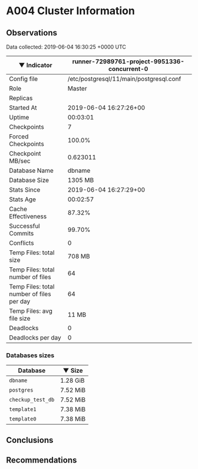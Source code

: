# A004 Cluster Information #

## Observations ##
Data collected: 2019-06-04 16:30:25 +0000 UTC  

|&#9660;&nbsp;Indicator | runner-72989761-project-9951336-concurrent-0 |
|--------|-------|
|Config file |/etc/postgresql/11/main/postgresql.conf|
|Role |Master|
|Replicas ||
|Started At |2019-06-04&nbsp;16:27:26+00|
|Uptime |00:03:01|
|Checkpoints |7|
|Forced Checkpoints |100.0%|
|Checkpoint MB/sec |0.623011|
|Database Name |dbname|
|Database Size |1305&nbsp;MB|
|Stats Since |2019-06-04&nbsp;16:27:29+00|
|Stats Age |00:02:57|
|Cache Effectiveness |87.32%|
|Successful Commits |99.70%|
|Conflicts |0|
|Temp Files: total size |708&nbsp;MB|
|Temp Files: total number of files |64|
|Temp Files: total number of files per day |64|
|Temp Files: avg file size |11&nbsp;MB|
|Deadlocks |0|
|Deadlocks per day |0|


### Databases sizes ###

| Database | &#9660;&nbsp;Size |
|----------|--------|
| `dbname` | 1.28&nbsp;GiB |
| `postgres` | 7.52&nbsp;MiB |
| `checkup_test_db` | 7.52&nbsp;MiB |
| `template1` | 7.38&nbsp;MiB |
| `template0` | 7.38&nbsp;MiB |


## Conclusions ##


## Recommendations ##

